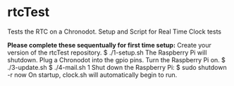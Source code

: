 # rtcTest
Tests the RTC on a Chronodot.
Setup and Script for Real Time Clock tests

**Please complete these sequentually for first time setup:**
Create your version of the rtcTest repository.
$ ./1-setup.sh
The Raspberry Pi will shutdown.
Plug a Chronodot into the gpio pins.
Turn the Raspberry Pi on.
$ ./3-update.sh
$ ./4-mail.sh 1
Shut down the Raspberry Pi:
$ sudo shutdown -r now
On startup, clock.sh will automatically begin to run.
